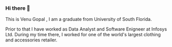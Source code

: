 ### Hi there 👋

This is Venu Gopal , I am a graduate from University of South Florida.

Prior to that I have worked as Data Analyst and Software Enigneer at Infosys Ltd. During my time there, I worked for one of the world's largest clothing and accessories retailer.

<!--
**vguddati/vguddati** is a ✨ _special_ ✨ repository because its `README.md` (this file) appears on your GitHub profile.

Here are some ideas to get you started:

- 🔭 I’m currently working on ...
- 🌱 I’m currently learning ...
- 👯 I’m looking to collaborate on ...
- 🤔 I’m looking for help with ...
- 💬 Ask me about ...
- 📫 How to reach me: ...
- 😄 Pronouns: ...
- ⚡ Fun fact: ...
-->
